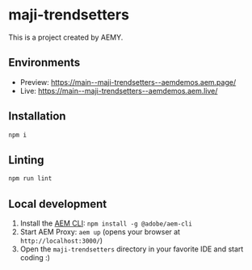 # maji-trendsetters

This is a project created by AEMY.

## Environments

- Preview: https://main--maji-trendsetters--aemdemos.aem.page/
- Live: https://main--maji-trendsetters--aemdemos.aem.live/

## Installation

```sh
npm i
```

## Linting

```sh
npm run lint
```

## Local development

1. Install the [AEM CLI](https://github.com/adobe/helix-cli): `npm install -g @adobe/aem-cli`
1. Start AEM Proxy: `aem up` (opens your browser at `http://localhost:3000/`)
1. Open the `maji-trendsetters` directory in your favorite IDE and start coding :)